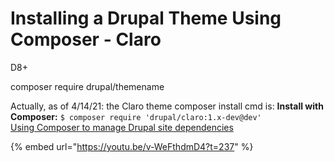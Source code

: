 # Installing a Drupal Theme Using Composer - Claro

D8+

composer require drupal/themename

Actually, as of 4/14/21: the Claro theme composer install cmd is:  **Install with Composer:** `$ composer require 'drupal/claro:1.x-dev@dev'`  
[Using Composer to manage Drupal site dependencies](https://www.drupal.org/docs/develop/using-composer/using-composer-to-manage-drupal-site-dependencies)

{% embed url="https://youtu.be/v-WeFthdmD4?t=237" %}



